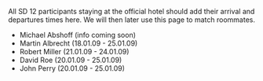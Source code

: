 All SD 12 participants staying at the official hotel should add their arrival and departures times here. We will then later use this page to match roommates.

 * Michael Abshoff (info coming soon)
 * Martin Albrecht (18.01.09 - 25.01.09)
 * Robert Miller (21.01.09 - 24.01.09)
 * David Roe (20.01.09 - 25.01.09)
 * John Perry (20.01.09 - 25.01.09)
